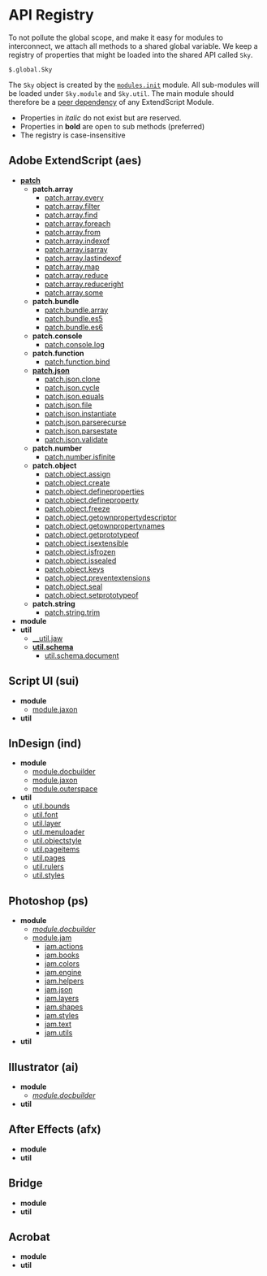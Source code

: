 # API Registry
To not pollute the global scope, and make it easy for modules to interconnect, we attach all methods to a shared global variable. We keep a registry of properties that might be loaded into the shared API called `Sky`.

    $.global.Sky

The `Sky` object is created by the [`modules.init`](../init) module. All sub-modules will be loaded under `Sky.module` and `Sky.util`. The main module should therefore be a [peer dependency](https://nodejs.org/en/blog/npm/peer-dependencies/) of any ExtendScript Module.

  * Properties in _italic_ do not exist but are reserved.
  * Properties in __bold__ are open to sub methods (preferred)
  * The registry is case-insensitive

## Adobe ExtendScript (aes)
  * [__patch__](../aes/patch)
    * __patch.array__
      * [patch.array.every](../aes/patch/array.every)
      * [patch.array.filter](../aes/patch/array.filter)
      * [patch.array.find](../aes/patch/array.find)
      * [patch.array.foreach](../aes/patch/array.foreach)
      * [patch.array.from](../aes/patch/array.from)
      * [patch.array.indexof](../aes/patch/array.indexof)
      * [patch.array.isarray](../aes/patch/array.isarray)
      * [patch.array.lastindexof](../aes/patch/array.lastindexof)
      * [patch.array.map](../aes/patch/array.map)
      * [patch.array.reduce](../aes/patch/array.reduce)
      * [patch.array.reduceright](../aes/patch/array.reduceright)
      * [patch.array.some](../aes/patch/array.some)
    * __patch.bundle__
      * [patch.bundle.array](../aes/patch/bundle.array)
      * [patch.bundle.es5](../aes/patch/bundle.es5)
      * [patch.bundle.es6](../aes/patch/bundle.es6)
    * __patch.console__
      * [patch.console.log](../aes/patch/console.log)
    * __patch.function__
      * [patch.function.bind](../aes/patch/function.bind)
    * [__patch.json__](../aes/patch/json)
      * [patch.json.clone](../aes/patch/json.clone)
      * [patch.json.cycle](../aes/patch/json.cycle)
      * [patch.json.equals](../aes/patch/json.equals)
      * [patch.json.file](../aes/patch/json.file)
      * [patch.json.instantiate](../aes/patch/json.instantiate)
      * [patch.json.parserecurse](../aes/patch/json.parserecurse)
      * [patch.json.parsestate](../aes/patch/json.parsestate)
      * [patch.json.validate](../aes/patch/json.validate)
    * __patch.number__
      * [patch.number.isfinite](../aes/patch/number.isfinite)
    * __patch.object__
      * [patch.object.assign](../aes/patch/object.assign)
      * [patch.object.create](../aes/patch/object.create)
      * [patch.object.defineproperties](../aes/patch/object.defineproperties)
      * [patch.object.defineproperty](../aes/patch/object.defineproperty)
      * [patch.object.freeze](../aes/patch/object.freeze)
      * [patch.object.getownpropertydescriptor](../aes/patch/object.getownpropertydescriptor)
      * [patch.object.getownpropertynames](../aes/patch/object.getownpropertynames)
      * [patch.object.getprototypeof](../aes/patch/object.getprototypeof)
      * [patch.object.isextensible](../aes/patch/object.isextensible)
      * [patch.object.isfrozen](../aes/patch/object.isfrozen)
      * [patch.object.issealed](../aes/patch/object.issealed)
      * [patch.object.keys](../aes/patch/object.keys)
      * [patch.object.preventextensions](../aes/patch/object.preventextensions)
      * [patch.object.seal](../aes/patch/object.seal)
      * [patch.object.setprototypeof](../aes/patch/object.setprototypeof)
    * __patch.string__
      * [patch.string.trim](../aes/patch/string.trim)
  * __module__
  * __util__
      * [__util.jaw](../aes/util/jaw)
      * [__util.schema__](../aes/util/schema)
        * [util.schema.document](../aes/util/schema/document)

## Script UI (sui)
  * __module__
    * [module.jaxon](../sui/module/jaxon)
  * __util__

## InDesign (ind)
  * __module__
    * [module.docbuilder](https://github.com/CoverBuilder/General-Document-Builder)
    * [module.jaxon](../ind/module/jaxon)
    * [module.outerspace](../ind/module/outerspace)
  * __util__
    * [util.bounds](../ind/util/bounds)
    * [util.font](../ind/util/font)  
    * [util.layer](../ind/util/layer)
    * [util.menuloader](../ind/util/menuloader)
    * [util.objectstyle](../ind/util/objectstyle)
    * [util.pageitems](../ind/util/pageitems) 
    * [util.pages](../ind/util/pages)
    * [util.rulers](../ind/util/rulers)
    * [util.styles](../ind/util/styles)    

## Photoshop (ps)
  * __module__
    * [_module.docbuilder_](https://github.com/GitBruno/General-Document-Builder)
    * [module.jam](../ps/module/jam)
      * [jam.actions](../ps/module/jam/jam.actions)
      * [jam.books](../ps/module/jam/jam.books)
      * [jam.colors](../ps/module/jam/jam.colors)
      * [jam.engine](../ps/module/jam/jam.engine)
      * [jam.helpers](../ps/module/jam/jam.helpers)
      * [jam.json](../ps/module/jam/jam.json)
      * [jam.layers](../ps/module/jam/jam.layers)
      * [jam.shapes](../ps/module/jam/jam.shapes)
      * [jam.styles](../ps/module/jam/jam.styles)
      * [jam.text](../ps/module/jam/jam.text)
      * [jam.utils](../ps/module/jam/jam.utils)
  * __util__

## Illustrator (ai)
  * __module__
    * [_module.docbuilder_](https://github.com/GitBruno/General-Document-Builder)
  * __util__

## After Effects (afx)
  * __module__
  * __util__

## Bridge
  * __module__
  * __util__

## Acrobat
  * __module__
  * __util__
